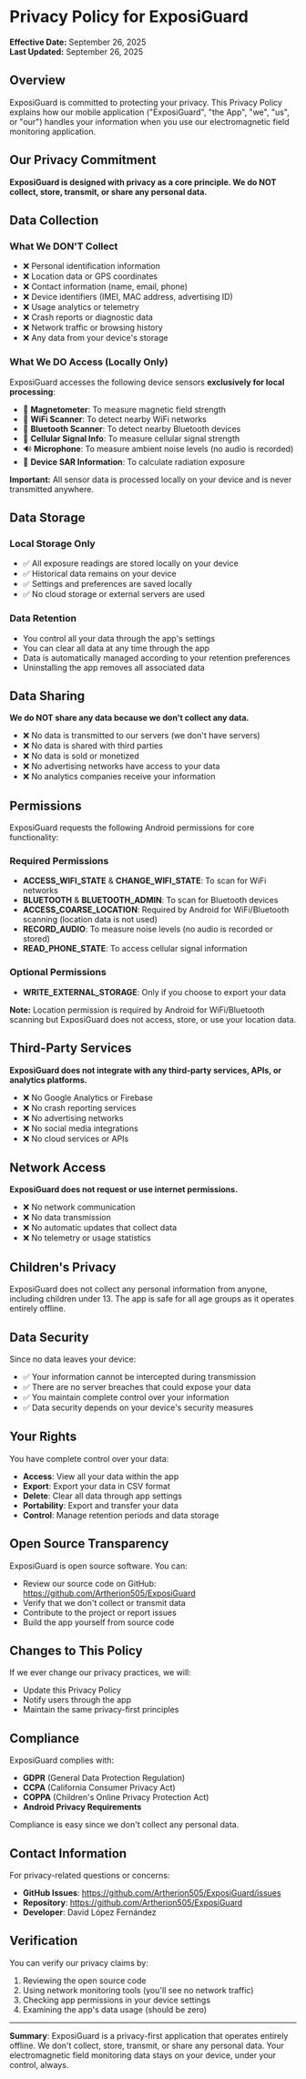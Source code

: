 # Privacy Policy for ExposiGuard

**Effective Date:** September 26, 2025  
**Last Updated:** September 26, 2025

## Overview

ExposiGuard is committed to protecting your privacy. This Privacy Policy explains how our mobile application ("ExposiGuard", "the App", "we", "us", or "our") handles your information when you use our electromagnetic field monitoring application.

## Our Privacy Commitment

**ExposiGuard is designed with privacy as a core principle. We do NOT collect, store, transmit, or share any personal data.**

## Data Collection

### What We DON'T Collect
- ❌ Personal identification information
- ❌ Location data or GPS coordinates
- ❌ Contact information (name, email, phone)
- ❌ Device identifiers (IMEI, MAC address, advertising ID)
- ❌ Usage analytics or telemetry
- ❌ Crash reports or diagnostic data
- ❌ Network traffic or browsing history
- ❌ Any data from your device's storage

### What We DO Access (Locally Only)
ExposiGuard accesses the following device sensors **exclusively for local processing**:

- 🧲 **Magnetometer**: To measure magnetic field strength
- 📶 **WiFi Scanner**: To detect nearby WiFi networks
- 🔵 **Bluetooth Scanner**: To detect nearby Bluetooth devices
- 📱 **Cellular Signal Info**: To measure cellular signal strength
- 🔊 **Microphone**: To measure ambient noise levels (no audio is recorded)
- 📱 **Device SAR Information**: To calculate radiation exposure

**Important:** All sensor data is processed locally on your device and is never transmitted anywhere.

## Data Storage

### Local Storage Only
- ✅ All exposure readings are stored locally on your device
- ✅ Historical data remains on your device
- ✅ Settings and preferences are saved locally
- ✅ No cloud storage or external servers are used

### Data Retention
- You control all your data through the app's settings
- You can clear all data at any time through the app
- Data is automatically managed according to your retention preferences
- Uninstalling the app removes all associated data

## Data Sharing

**We do NOT share any data because we don't collect any data.**

- ❌ No data is transmitted to our servers (we don't have servers)
- ❌ No data is shared with third parties
- ❌ No data is sold or monetized
- ❌ No advertising networks have access to your data
- ❌ No analytics companies receive your information

## Permissions

ExposiGuard requests the following Android permissions for core functionality:

### Required Permissions
- **ACCESS_WIFI_STATE** & **CHANGE_WIFI_STATE**: To scan for WiFi networks
- **BLUETOOTH** & **BLUETOOTH_ADMIN**: To scan for Bluetooth devices
- **ACCESS_COARSE_LOCATION**: Required by Android for WiFi/Bluetooth scanning (location data is not used)
- **RECORD_AUDIO**: To measure noise levels (no audio is recorded or stored)
- **READ_PHONE_STATE**: To access cellular signal information

### Optional Permissions
- **WRITE_EXTERNAL_STORAGE**: Only if you choose to export your data

**Note:** Location permission is required by Android for WiFi/Bluetooth scanning but ExposiGuard does not access, store, or use your location data.

## Third-Party Services

**ExposiGuard does not integrate with any third-party services, APIs, or analytics platforms.**

- ❌ No Google Analytics or Firebase
- ❌ No crash reporting services
- ❌ No advertising networks
- ❌ No social media integrations
- ❌ No cloud services or APIs

## Network Access

**ExposiGuard does not request or use internet permissions.**

- ❌ No network communication
- ❌ No data transmission
- ❌ No automatic updates that collect data
- ❌ No telemetry or usage statistics

## Children's Privacy

ExposiGuard does not collect any personal information from anyone, including children under 13. The app is safe for all age groups as it operates entirely offline.

## Data Security

Since no data leaves your device:
- ✅ Your information cannot be intercepted during transmission
- ✅ There are no server breaches that could expose your data
- ✅ You maintain complete control over your information
- ✅ Data security depends on your device's security measures

## Your Rights

You have complete control over your data:

- **Access**: View all your data within the app
- **Export**: Export your data in CSV format
- **Delete**: Clear all data through app settings
- **Portability**: Export and transfer your data
- **Control**: Manage retention periods and data storage

## Open Source Transparency

ExposiGuard is open source software. You can:
- Review our source code on GitHub: https://github.com/Artherion505/ExposiGuard
- Verify that we don't collect or transmit data
- Contribute to the project or report issues
- Build the app yourself from source code

## Changes to This Policy

If we ever change our privacy practices, we will:
- Update this Privacy Policy
- Notify users through the app
- Maintain the same privacy-first principles

## Compliance

ExposiGuard complies with:
- **GDPR** (General Data Protection Regulation)
- **CCPA** (California Consumer Privacy Act)
- **COPPA** (Children's Online Privacy Protection Act)
- **Android Privacy Requirements**

Compliance is easy since we don't collect any personal data.

## Contact Information

For privacy-related questions or concerns:

- **GitHub Issues**: https://github.com/Artherion505/ExposiGuard/issues
- **Repository**: https://github.com/Artherion505/ExposiGuard
- **Developer**: David López Fernández

## Verification

You can verify our privacy claims by:
1. Reviewing the open source code
2. Using network monitoring tools (you'll see no network traffic)
3. Checking app permissions in your device settings
4. Examining the app's data usage (should be zero)

---

**Summary**: ExposiGuard is a privacy-first application that operates entirely offline. We don't collect, store, transmit, or share any personal data. Your electromagnetic field monitoring data stays on your device, under your control, always.